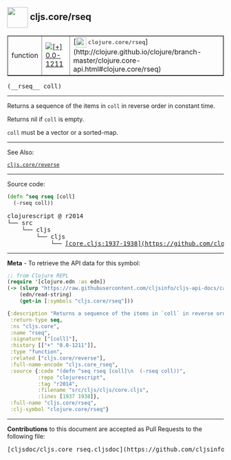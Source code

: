 ## <img width="48px" valign="middle" src="http://i.imgur.com/Hi20huC.png"> cljs.core/rseq

 <table border="1">
<tr>

<td>function</td>
<td><a href="https://github.com/cljsinfo/cljs-api-docs/tree/0.0-1211"><img valign="middle" alt="[+] 0.0-1211" src="https://img.shields.io/badge/+-0.0--1211-lightgrey.svg"></a> </td>
<td>
[<img height="24px" valign="middle" src="http://i.imgur.com/1GjPKvB.png"> <samp>clojure.core/rseq</samp>](http://clojure.github.io/clojure/branch-master/clojure.core-api.html#clojure.core/rseq)
</td>
</tr>
</table>

 <samp>
(__rseq__ coll)<br>
</samp>

---

Returns a sequence of the items in `coll` in reverse order in constant time.

Returns nil if `coll` is empty.

`coll` must be a vector or a sorted-map.

---


See Also:

[`cljs.core/reverse`](cljs.core_reverse.md)<br>

---


Source code:

```clj
(defn ^seq rseq [coll]
  (-rseq coll))
```

 <pre>
clojurescript @ r2014
└── src
    └── cljs
        └── cljs
            └── <ins>[core.cljs:1937-1938](https://github.com/clojure/clojurescript/blob/r2014/src/cljs/cljs/core.cljs#L1937-L1938)</ins>
</pre>


---

__Meta__ - To retrieve the API data for this symbol:

```clj
;; from Clojure REPL
(require '[clojure.edn :as edn])
(-> (slurp "https://raw.githubusercontent.com/cljsinfo/cljs-api-docs/catalog/cljs-api.edn")
    (edn/read-string)
    (get-in [:symbols "cljs.core/rseq"]))
```

```clj
{:description "Returns a sequence of the items in `coll` in reverse order in constant time.\n\nReturns nil if `coll` is empty.\n\n`coll` must be a vector or a sorted-map.",
 :return-type seq,
 :ns "cljs.core",
 :name "rseq",
 :signature ["[coll]"],
 :history [["+" "0.0-1211"]],
 :type "function",
 :related ["cljs.core/reverse"],
 :full-name-encode "cljs.core_rseq",
 :source {:code "(defn ^seq rseq [coll]\n  (-rseq coll))",
          :repo "clojurescript",
          :tag "r2014",
          :filename "src/cljs/cljs/core.cljs",
          :lines [1937 1938]},
 :full-name "cljs.core/rseq",
 :clj-symbol "clojure.core/rseq"}

```

---

__Contributions__ to this document are accepted as Pull Requests to the following file:

 <pre>
[cljsdoc/cljs.core_rseq.cljsdoc](https://github.com/cljsinfo/cljs-api-docs/blob/master/cljsdoc/cljs.core_rseq.cljsdoc)
</pre>


